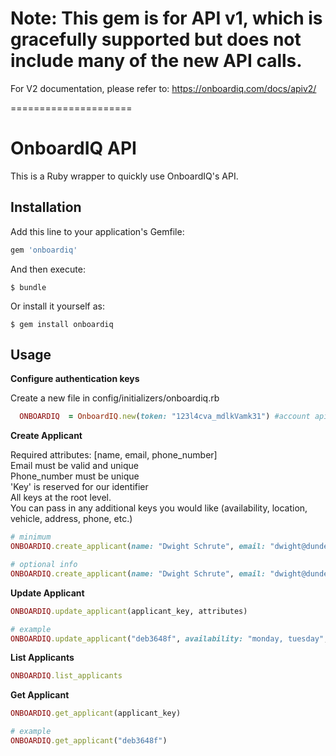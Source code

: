 # Note: This gem is for API v1, which is gracefully supported but does not include many of the new API calls. 
For V2 documentation, please refer to: https://onboardiq.com/docs/apiv2/ 

=====================

# OnboardIQ API

This is a Ruby wrapper to quickly use OnboardIQ's API.


## Installation

Add this line to your application's Gemfile:

```ruby
gem 'onboardiq'
```

And then execute:

    $ bundle

Or install it yourself as:

    $ gem install onboardiq

## Usage

**Configure authentication keys**

  Create a new file in config/initializers/onboardiq.rb
  ```Ruby
    ONBOARDIQ  = OnboardIQ.new(token: "123l4cva_mdlkVamk31") #account api token from OnboardIQ
  ```

**Create Applicant**

  Required attributes: [name, email, phone_number] <br />
  Email must be valid and unique <br />
  Phone_number must be unique <br />
  'Key' is reserved for our identifier <br />
  All keys at the root level. <br />
  You can pass in any additional keys you would like (availability, location, vehicle, address, phone, etc.) <br />

  ```Ruby
  # minimum
  ONBOARDIQ.create_applicant(name: "Dwight Schrute", email: "dwight@dundermifflin.com", phone_number: "1112223333")

  # optional info
  ONBOARDIQ.create_applicant(name: "Dwight Schrute", email: "dwight@dundermifflin.com", phone_number: "1112223333", any: "other", keys: "you want", address[street]: "123 main st", address[city]: "San Francisco, CA")
  ```

**Update Applicant**
  

  ```Ruby
  ONBOARDIQ.update_applicant(applicant_key, attributes)

  # example
  ONBOARDIQ.update_applicant("deb3648f", availability: "monday, tuesday", location: "SF")  
  ```

**List Applicants**
  
  ```Ruby
  ONBOARDIQ.list_applicants
  ```

**Get Applicant**

  ```Ruby
  ONBOARDIQ.get_applicant(applicant_key)

  # example
  ONBOARDIQ.get_applicant("deb3648f")  
  ```
